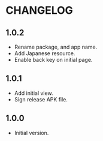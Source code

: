 # CHANGELOG

## 1.0.2

* Rename package, and app name.
* Add Japanese resource.
* Enable back key on initial page.

## 1.0.1

* Add initial view.
* Sign release APK file.

## 1.0.0

* Initial version.

